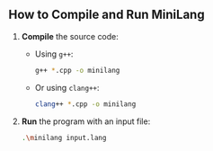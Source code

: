 ## How to Compile and Run MiniLang

1. **Compile** the source code:
   - Using `g++`:
     ```bash
     g++ *.cpp -o minilang
     ```
   - Or using `clang++`:
     ```bash
     clang++ *.cpp -o minilang
     ```

2. **Run** the program with an input file:
   ```bash
   .\minilang input.lang
